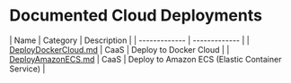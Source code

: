 
# Documented Cloud Deployments

| Name  | Category | Description | 
| ------------- | ------------- |
| [DeployDockerCloud.md](DeployDockerCloud.md)  | CaaS  | Deploy to Docker Cloud |
| [DeployAmazonECS.md](DeployAmazonECS.md)  | CaaS  | Deploy to Amazon ECS (Elastic Container Service) |
